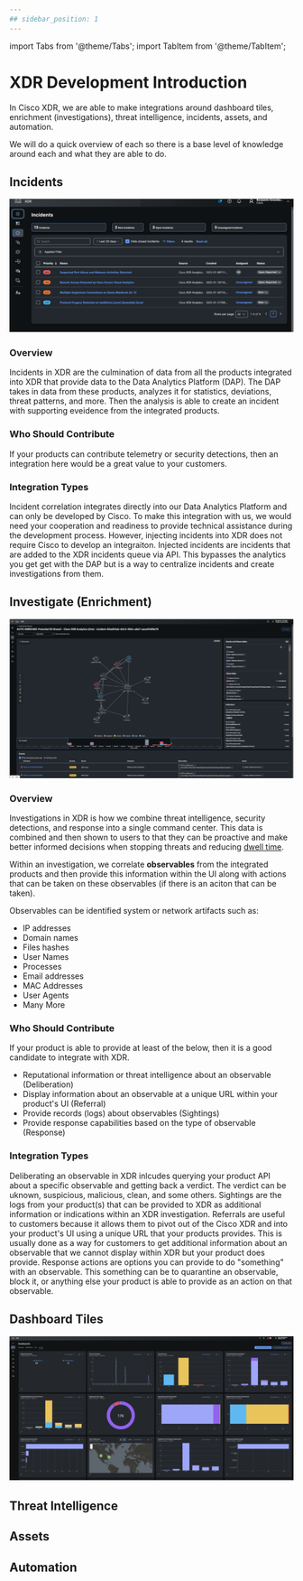 ```yaml
---
## sidebar_position: 1
---
```


import Tabs from '@theme/Tabs';
import TabItem from '@theme/TabItem';

# XDR Development Introduction

In Cisco XDR, we are able to make integrations around dashboard tiles, enrichment (investigations), threat intelligence, incidents, assets, and automation.

We will do a quick overview of each so there is a base level of knowledge around each and what they are able to do.

## Incidents

![incidents image](../static/img/intro/xdr-incidents.png)

### Overview

Incidents in XDR are the culmination of data from all the products integrated into XDR that provide data to the Data Analytics Platform (DAP). The DAP takes in data from these products, analyzes it for statistics, deviations, threat patterns, and more. Then the analysis is able to create an incident with supporting eveidence from the integrated products.

### Who Should Contribute

If your products can contribute telemetry or security detections, then an integration here would be a great value to your customers.

### Integration Types

<!-- <details>

<summary>Correlation</summary>

Incident correlation inntegrates directly into our Data Analytics Platform and can only be developed by Cisco. To make this integration with us, we would need your cooperation and readiness to provide technical assistance during the development process. However, injecting incidents into XDR does not require Cisco to develop an integraiton.

</details>

<details>

<summary>Injection</summary>

Injected incidents are incidents that are added to the XDR incidents queue via API. This bypasses the analytics you get get with the DAP but is a way to centralize incidents and create investigations from them.

</details> -->

<Tabs>
  <TabItem value="correlation" label="Correlation" default>
    Incident correlation integrates directly into our Data Analytics Platform and can only be developed by Cisco. To make this integration with us, we would need your cooperation and readiness to provide technical assistance during the development process. However, injecting incidents into XDR does not require Cisco to develop an integraiton.
  </TabItem>
  <TabItem value="injection" label="Injection">
    Injected incidents are incidents that are added to the XDR incidents queue via API. This bypasses the analytics you get get with the DAP but is a way to centralize incidents and create investigations from them.
  </TabItem>
</Tabs>

## Investigate (Enrichment)

![investigation image](../static/img/intro/xdr-investigation.png)

### Overview

Investigations in XDR is how we combine threat intelligence, security detections, and response into a single command center. This data is combined and then shown to users to that they can be proactive and make better informed decisions when stopping threats and reducing [dwell time](https://www.connectwise.com).

Within an investigation, we correlate **observables** from the integrated products and then provide this information within the UI along with actions that can be taken on these observables (if there is an aciton that can be taken).

Observables can be identified system or network artifacts such as:

- IP addresses
- Domain names
- Files hashes
- User Names
- Processes
- Email addresses
- MAC Addresses
- User Agents
- Many More

### Who Should Contribute

If your product is able to provide at least of the below, then it is a good candidate to integrate with XDR.

- Reputational information or threat intelligence about an observable (Deliberation)
- Display information about an observable at a unique URL within your product's UI (Referral)
- Provide records (logs) about observables (Sightings)
- Provide response capabilities based on the type of observable (Response)

### Integration Types

<Tabs>
  <TabItem value="deliberation" label="Deliberation" default>
    Deliberating an observable in XDR inlcudes querying your product API about a specific observable and getting back a verdict.  The verdict can be uknown, suspicious, malicious, clean, and some others.
  </TabItem>
  <TabItem value="sightings" label="Sightings">
    Sightings are the logs from your product(s) that can be provided to XDR as additional information or indications within an XDR investigation.
  </TabItem>
    <TabItem value="referral" label="Referral">
    Referrals are useful to customers because it allows them to pivot out of the Cisco XDR and into your product's UI using a unique URL that your products provides. This is usually done as a way for customers to get additional information about an observable that we cannot display within XDR but your product does provide.
  </TabItem>
    <TabItem value="response" label="Response">
    Response actions are options you can provide to do "something" with an observable. This something can be to quarantine an observable, block it, or anything else your product is able to provide as an action on that observable.
  </TabItem>
</Tabs>

## Dashboard Tiles

![Example banner](../static/img/intro/xdr-dashboard.png)

## Threat Intelligence

## Assets

## Automation

